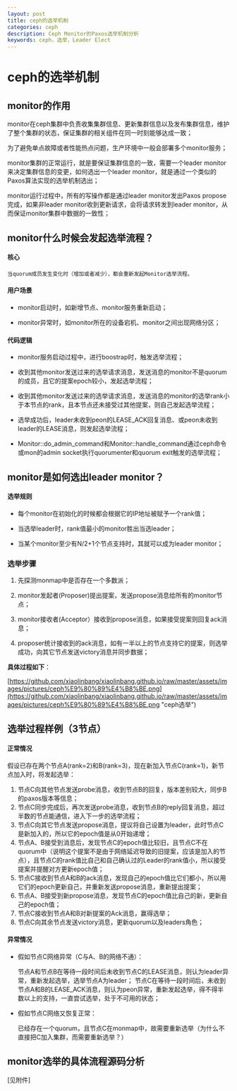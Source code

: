 ```yaml
---
layout: post
title: ceph的选举机制
categories: ceph
description: Ceph Monitor的Paxos选举机制分析
keywords: ceph，选举，Leader Elect
---
```



# ceph的选举机制

## monitor的作用

monitor在ceph集群中负责收集集群信息、更新集群信息以及发布集群信息，维护了整个集群的状态，保证集群的相关组件在同一时刻能够达成一致；

为了避免单点故障或者性能热点问题，生产环境中一般会部署多个monitor服务；

monitor集群的正常运行，就是要保证集群信息的一致，需要一个leader monitor来决定集群信息的变更，如何选出一个leader monitor，就是通过一个类似的Paxos算法实现的选举机制选出；

monitor运行过程中，所有的写操作都是通过leader monitor发出Paxos propose完成，如果非leader monitor收到更新请求，会将请求转发到leader monitor，从而保证monitor集群中数据的一致性；


## monitor什么时候会发起选举流程？


#### 核心

	当quorum成员发生变化时（增加或者减少），都会重新发起Monitor选举流程。

#### 用户场景

- monitor启动时，如新增节点、monitor服务重新启动；

- monitor异常时，如monitor所在的设备宕机、monitor之间出现网络分区；

#### 代码逻辑

- monitor服务启动过程中，进行boostrap时，触发选举流程；

- 收到其他monitor发送过来的选举请求消息，发送消息的monitor不是quorum的成员，且它的提案epoch较小，发起选举流程；

- 收到其他monitor发送过来的选举请求消息，发送消息的monitor的选举rank小于本节点的rank，且本节点还未接受过其他提案，则自己发起选举流程；

- 选举成功后，leader未收到peon的LEASE_ACK回复消息、或peon未收到leader的LEASE消息，则发起选举流程；

- Monitor::do_admin_command和Monitor::handle_command通过ceph命令或mon的admin socket执行quorumenter和quorum exit触发的选举流程；

## monitor是如何选出leader monitor？

#### 选举规则

- 每个monitor在初始化的时候都会根据它的IP地址被赋予一个rank值；

- 当选举leader时，rank值最小的monitor胜出当选leader；

- 当某个monitor至少有N/2+1个节点支持时，其就可以成为leader monitor；

### 选举步骤

1. 先探测monmap中是否存在一个多数派；

2. monitor发起者(Proposer)提出提案，发送propose消息给所有的monitor节点；

3. monitor接收者(Acceptor）接收到propose消息，如果接受提案则回复ack消息；

4. proposer统计接收到的ack消息，如有一半以上的节点支持它的提案，则选举成功，向其它节点发送victory消息并同步数据；

**具体过程如下**：

[https://github.com/xiaolinbang/xiaolinbang.github.io/raw/master/assets/images/pictures/ceph%E9%80%89%E4%B8%BE.png](https://github.com/xiaolinbang/xiaolinbang.github.io/raw/master/assets/images/pictures/ceph%E9%80%89%E4%B8%BE.png "ceph选举")


## 选举过程样例（3节点）

#### 正常情况

假设已存在两个节点A(rank=2)和B(rank=3)，现在新加入节点C(rank=1)，新节点加入时，将发起选举：

1. 节点C向其他节点发送probe消息，收到节点B的回复，版本差别较大，同步B的paxos版本等信息；
2. 节点C同步完成后，再次发送probe消息，收到节点B的reply回复消息，超过半数的节点能通信，进入下一步的选举流程；
3. 节点C向其它节点发送propose消息，提议将自己设置为leader，此时节点C是新加入的，所以它的epoch值是从0开始递增；
4. 节点A、B接受到消息后，发现节点C的epoch值比较旧，且节点C不在quorum中（说明这个提案不是由于网络延迟导致的旧提案，应该是加入的节点），且节点C的rank值比自己和自己确认过的Leader的rank值小，所以接受提案并提醒对方更新epoch值；
5. 节点C接收到节点A和B的ack消息，发现自己的epoch值比它们都小，所以用它们的epoch更新自己，并重新发送propose消息，重新提出提案；
6. 节点A、B接受到新propose消息，发现节点C的epoch值比自己的新，更新自己的epoch值；
5. 节点C接收到节点A和B对新提案的Ack消息，赢得选举；
6. 节点C向其余节点发送victory消息，更新quorum以及leaders角色；

#### 异常情况

- 假如节点C网络异常（C与A、B的网络不通）：

	节点A和节点B在等待一段时间后未收到节点C的LEASE消息，则认为leader异常，重新发起选举，选举节点A为leader；
	节点C在等待一段时间后，未收到节点A和B的LEASE_ACK消息，则认为peon异常，重新发起选举，得不得半数以上的支持，一直尝试选举，处于不可用的状态；

- 假如节点C网络又恢复正常：

	已经存在一个quorum，且节点C在monmap中，故需要重新选举（为什么不直接把C加入集群，而需要重新选举？）

## monitor选举的具体流程源码分析

[见附件]

